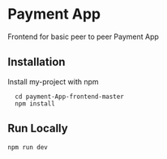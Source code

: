 # Payment App

Frontend for basic peer to peer Payment App

## Installation

Install my-project with npm

```
  cd payment-App-frontend-master
  npm install

```

## Run Locally

```
npm run dev

```
